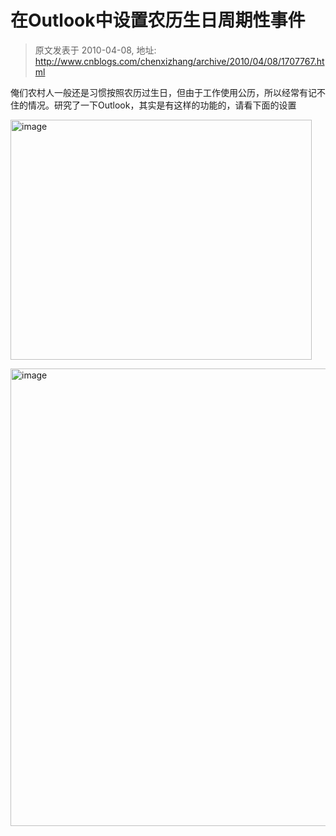 # 在Outlook中设置农历生日周期性事件 
> 原文发表于 2010-04-08, 地址: http://www.cnblogs.com/chenxizhang/archive/2010/04/08/1707767.html 


<p>俺们农村人一般还是习惯按照农历过生日，但由于工作使用公历，所以经常有记不住的情况。研究了一下Outlook，其实是有这样的功能的，请看下面的设置</p> <p><a href="http://images.cnblogs.com/cnblogs_com/chenxizhang/WindowsLiveWriter/Outlook_12761/image_2.png" class="thickbox"><img title="image" border="0" alt="image" src="http://images.cnblogs.com/cnblogs_com/chenxizhang/WindowsLiveWriter/Outlook_12761/image_thumb.png" width="482" height="384"></a> </p> <p><a href="http://images.cnblogs.com/cnblogs_com/chenxizhang/WindowsLiveWriter/Outlook_12761/image_4.png" class="thickbox"><img title="image" border="0" alt="image" src="http://images.cnblogs.com/cnblogs_com/chenxizhang/WindowsLiveWriter/Outlook_12761/image_thumb_1.png" width="1028" height="732"></a></p>